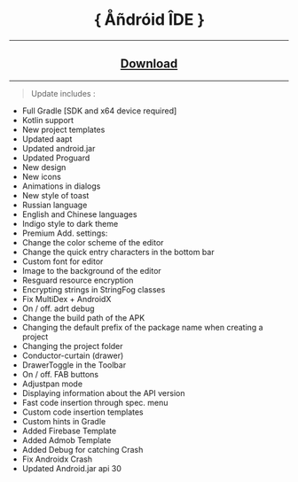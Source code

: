 <h1 align=center> ｛ Åñdróid ÎDE ｝ </h1>
<hr>
<h2 align=center><a href="https://download1498.mediafire.com/6uth6bf5ejcg/2zj82nvdz1dqotm/｛+Åñdróid+ÎDE+｝.apk">Download</a></h2>
<hr>

> Update includes :

- Full Gradle [SDK and x64 device required]   
- Kotlin support   
- New project templates   
- Updated aapt    
- Updated android.jar    
- Updated Proguard    
- New design    
- New icons    
- Animations in dialogs    
- New style of toast    
- Russian language   
- English and Chinese languages 
- Indigo style to dark theme 
- Premium Add. settings: 
- Change the color scheme of the editor 
- Change the quick entry characters in the bottom bar
- Custom font for editor 
- Image to the background of the editor 
- Resguard resource encryption 
- Encrypting strings in StringFog classes 
- Fix MultiDex + AndroidX 
- On / off. adrt debug 
- Change the build path of the APK 
- Changing the default prefix of the package name when creating a project
- Changing the project folder 
- Conductor-curtain (drawer) 
- DrawerToggle in the Toolbar 
- On / off. FAB buttons 
- Adjustpan mode 
- Displaying information about the API version 
- Fast code insertion through spec. menu 
- Custom code insertion templates 
- Custom hints in Gradle
- Added Firebase Template
- Added Admob Template
- Added Debug for catching Crash
- Fix Androidx Crash
- Updated Android.jar api 30
